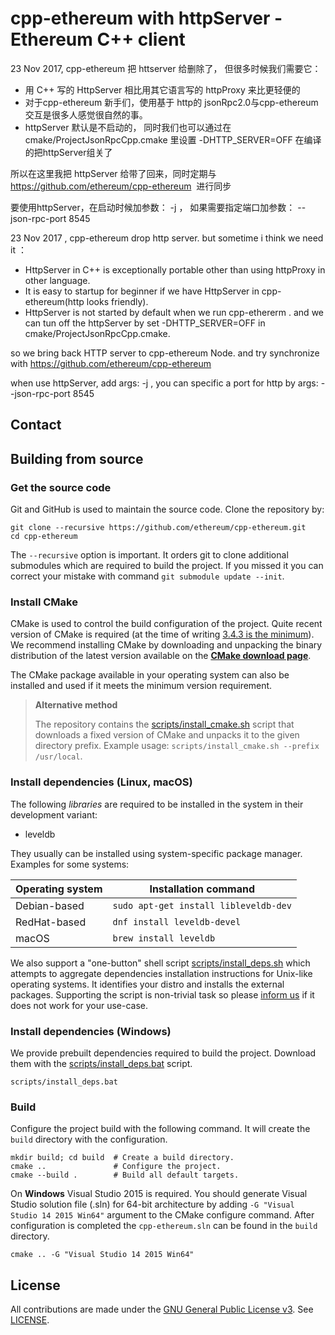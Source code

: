 # cpp-ethereum with httpServer - Ethereum C++ client


23 Nov 2017, cpp-ethereum 把 httserver 给删除了， 但很多时候我们需要它：
- 用 C++ 写的 HttpServer 相比用其它语言写的 httpProxy 来比更轻便的
- 对于cpp-ethereum 新手们，使用基于 http的 jsonRpc2.0与cpp-ethereum交互是很多人感觉很自然的事。
- httpServer 默认是不启动的， 同时我们也可以通过在cmake/ProjectJsonRpcCpp.cmake 里设置 -DHTTP_SERVER=OFF 在编译的把httpServer组关了

所以在这里我把 httpServer 给带了回来，同时定期与 https://github.com/ethereum/cpp-ethereum  进行同步

要使用httpServer，在启动时候加参数： -j ， 如果需要指定端口加参数： --json-rpc-port 8545


 23 Nov 2017 , cpp-ethereum drop http server. but sometime i think we need it ：
 
- HttpServer in C++ is exceptionally portable other than using httpProxy in other language.
- It is easy to startup for beginner if we have HttpServer in cpp-ethereum(http looks friendly).
- HttpServer is not started by default when we run cpp-ethererm . and we can tun off the httpServer by set  -DHTTP_SERVER=OFF in cmake/ProjectJsonRpcCpp.cmake.


so we  bring back HTTP server to cpp-ethereum Node. and try synchronize with https://github.com/ethereum/cpp-ethereum 

when use httpServer, add args: -j  , you can specific a port for http by args:  --json-rpc-port 8545








## Contact


## Building from source

### Get the source code

Git and GitHub is used to maintain the source code. Clone the repository by:

```shell
git clone --recursive https://github.com/ethereum/cpp-ethereum.git
cd cpp-ethereum
```

The `--recursive` option is important. It orders git to clone additional 
submodules which are required to build the project.
If you missed it you can correct your mistake with command 
`git submodule update --init`.

### Install CMake

CMake is used to control the build configuration of the project. Quite recent 
version of CMake is required 
(at the time of writing [3.4.3 is the minimum](CMakeLists.txt#L25)).
We recommend installing CMake by downloading and unpacking the binary 
distribution  of the latest version available on the 
[**CMake download page**](https://cmake.org/download/).

The CMake package available in your operating system can also be installed
and used if it meets the minimum version requirement.

> **Alternative method**
>
> The repository contains the
[scripts/install_cmake.sh](scripts/install_cmake.sh) script that downloads 
> a fixed version of CMake and unpacks it to the given directory prefix. 
> Example usage: `scripts/install_cmake.sh --prefix /usr/local`.

### Install dependencies (Linux, macOS)

The following *libraries* are required to be installed in the system in their
development variant:

- leveldb

They usually can be installed using system-specific package manager.
Examples for some systems:

Operating system | Installation command
---------------- | --------------------
Debian-based     | `sudo apt-get install libleveldb-dev`
RedHat-based     | `dnf install leveldb-devel`
macOS            | `brew install leveldb`


We also support a "one-button" shell script 
[scripts/install_deps.sh](scripts/install_deps.sh)
which attempts to aggregate dependencies installation instructions for Unix-like
operating systems. It identifies your distro and installs the external packages.
Supporting the script is non-trivial task so please [inform us](#contact)
if it does not work for your use-case.

### Install dependencies (Windows)

We provide prebuilt dependencies required to build the project. Download them
with the [scripts/install_deps.bat](scripts/install_deps.bat) script.

```shell
scripts/install_deps.bat
```

### Build

Configure the project build with the following command. It will create the 
`build` directory with the configuration.

```shell
mkdir build; cd build  # Create a build directory.
cmake ..               # Configure the project.
cmake --build .        # Build all default targets.
```

On **Windows** Visual Studio 2015 is required. You should generate Visual Studio 
solution file (.sln) for 64-bit architecture by adding 
`-G "Visual Studio 14 2015 Win64"` argument to the CMake configure command.
After configuration is completed the `cpp-ethereum.sln` can be found in the
`build` directory.

```shell
cmake .. -G "Visual Studio 14 2015 Win64"
```

## License

All contributions are made under the [GNU General Public License v3](https://www.gnu.org/licenses/gpl-3.0.en.html). See [LICENSE](LICENSE).
